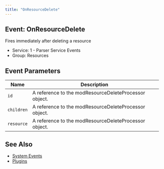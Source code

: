 ```yaml
---
title: "OnResourceDelete"
---
```


## Event: OnResourceDelete

Fires immediately after deleting a resource

-   Service: 1 - Parser Service Events
-   Group: Resources

## Event Parameters

| Name   | Description                                         |
| ------ | --------------------------------------------------- |
| `id` | A reference to the modResourceDeleteProcessor object. |
| `children` | A reference to the modResourceDeleteProcessor object. |
| `resource` | A reference to the modResourceDeleteProcessor object. |

## See Also

-   [System Events](extending-modx/plugins/system-events "System Events")
-   [Plugins](extending-modx/plugins "Plugins")
